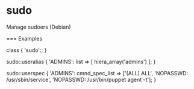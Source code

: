 # sudo #

Manage sudoers (Debian)

=== Examples

 class { 'sudo':; }

   sudo::useralias {
     'ADMINS':
       list => [ hiera_array('admins') ];
   }

   sudo::userspec {
     'ADMINS':
       cmnd_spec_list =>  ['(ALL) ALL', 'NOPASSWD: /usr/sbin/service', 'NOPASSWD: /usr/bin/puppet agent -t'];
   }